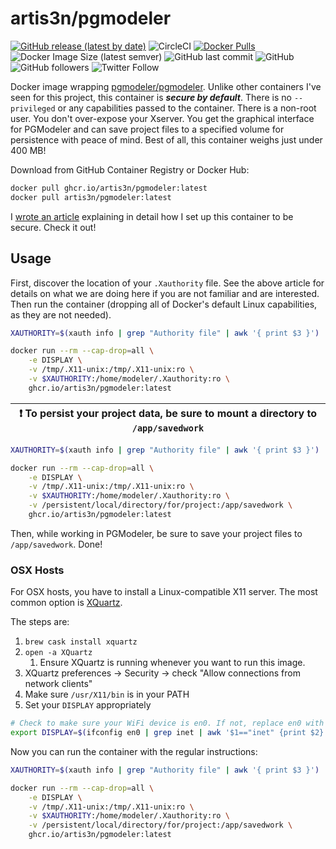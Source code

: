 # artis3n/pgmodeler

[![GitHub release (latest by date)](https://img.shields.io/github/v/release/artis3n/pgmodeler-container?style=flat-square)](https://github.com/users/artis3n/packages/container/pgmodeler)
![CircleCI](https://img.shields.io/circleci/build/github/artis3n/pgmodeler-container/main?style=flat-square)
[![Docker Pulls](https://img.shields.io/docker/pulls/artis3n/pgmodeler?style=flat-square)](https://hub.docker.com/repository/docker/artis3n/pgmodeler)
![Docker Image Size (latest semver)](https://img.shields.io/docker/image-size/artis3n/pgmodeler?label=image%20size%20%28compressed%29&style=flat-square)
![GitHub last commit](https://img.shields.io/github/last-commit/artis3n/pgmodeler-container?style=flat-square)
![GitHub](https://img.shields.io/github/license/artis3n/pgmodeler-container?style=flat-square)
![GitHub followers](https://img.shields.io/github/followers/artis3n?style=social)
![Twitter Follow](https://img.shields.io/twitter/follow/artis3n?style=social)

Docker image wrapping [pgmodeler/pgmodeler][pgmodeler repo]. Unlike other containers I've seen for this project, this container is **_secure by default_**. There is no `--privileged` or any capabilities passed to the container. There is a non-root user. You don't over-expose your Xserver. You get the graphical interface for PGModeler and can save project files to a specified volume for persistence with peace of mind. Best of all, this container weighs just under 400 MB!

Download from GitHub Container Registry or Docker Hub:

```bash
docker pull ghcr.io/artis3n/pgmodeler:latest
docker pull artis3n/pgmodeler:latest
```

I [wrote an article][blog article] explaining in detail how I set up this container to be secure.
Check it out!

## Usage

First, discover the location of your `.Xauthority` file.
See the above article for details on what we are doing here if you are not familiar and are interested.
Then run the container (dropping all of Docker's default Linux capabilities, as they are not needed).

```bash
XAUTHORITY=$(xauth info | grep "Authority file" | awk '{ print $3 }')

docker run --rm --cap-drop=all \
    -e DISPLAY \
    -v /tmp/.X11-unix:/tmp/.X11-unix:ro \
    -v $XAUTHORITY:/home/modeler/.Xauthority:ro \
    ghcr.io/artis3n/pgmodeler:latest
```

| :exclamation: To persist your project data, be sure to mount a directory to `/app/savedwork` |
| --- |

```bash
XAUTHORITY=$(xauth info | grep "Authority file" | awk '{ print $3 }')

docker run --rm --cap-drop=all \
    -e DISPLAY \
    -v /tmp/.X11-unix:/tmp/.X11-unix:ro \
    -v $XAUTHORITY:/home/modeler/.Xauthority:ro \
    -v /persistent/local/directory/for/project:/app/savedwork \
    ghcr.io/artis3n/pgmodeler:latest
```

Then, while working in PGModeler, be sure to save your project files to `/app/savedwork`. Done!

### OSX Hosts

For OSX hosts, you have to install a Linux-compatible X11 server. The most common option is [XQuartz][].

The steps are:

1. `brew cask install xquartz`
1. `open -a XQuartz`
    1. Ensure XQuartz is running whenever you want to run this image.
1. XQuartz preferences -> Security -> check "Allow connections from network clients"
1. Make sure `/usr/X11/bin` is in your PATH
1. Set your `DISPLAY` appropriately

```bash
# Check to make sure your WiFi device is en0. If not, replace en0 with the appropriate device.
export DISPLAY=$(ifconfig en0 | grep inet | awk '$1=="inet" {print $2}'):0
```

Now you can run the container with the regular instructions:

```bash
XAUTHORITY=$(xauth info | grep "Authority file" | awk '{ print $3 }')

docker run --rm --cap-drop=all \
    -e DISPLAY \
    -v /tmp/.X11-unix:/tmp/.X11-unix:ro \
    -v $XAUTHORITY:/home/modeler/.Xauthority:ro \
    -v /persistent/local/directory/for/project:/app/savedwork \
    ghcr.io/artis3n/pgmodeler:latest
```

[blog article]: https://blog.artis3nal.com/2020-09-13-container-gui-app-pgmodeler/
[pgmodeler repo]: https://github.com/pgmodeler/pgmodeler
[xquartz]: https://www.xquartz.org/
